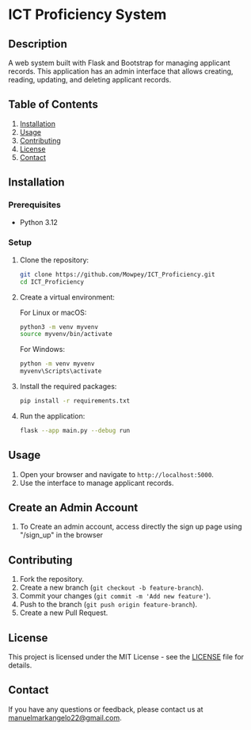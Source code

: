 # ICT Proficiency System

## Description

A web system built with Flask and Bootstrap for managing applicant records. This application has an admin interface that allows creating, reading, updating, and deleting applicant records.

## Table of Contents

1. [Installation](#installation)
2. [Usage](#usage)
3. [Contributing](#contributing)
4. [License](#license)
5. [Contact](#contact)

## Installation

### Prerequisites

- Python 3.12

### Setup

1. Clone the repository:

   ```bash
   git clone https://github.com/Mowpey/ICT_Proficiency.git
   cd ICT_Proficiency
   ```

2. Create a virtual environment:

   For Linux or macOS:

   ```bash
   python3 -m venv myvenv
   source myvenv/bin/activate
   ```

   For Windows:

   ```bash
   python -m venv myvenv
   myvenv\Scripts\activate
   ```

3. Install the required packages:

   ```bash
   pip install -r requirements.txt
   ```

4. Run the application:
   ```bash
   flask --app main.py --debug run
   ```

## Usage

1. Open your browser and navigate to `http://localhost:5000`.
2. Use the interface to manage applicant records.

## Create an Admin Account
1. To Create an admin account, access directly the sign up page using "/sign_up" in the browser

## Contributing

1. Fork the repository.
2. Create a new branch (`git checkout -b feature-branch`).
3. Commit your changes (`git commit -m 'Add new feature'`).
4. Push to the branch (`git push origin feature-branch`).
5. Create a new Pull Request.

## License

This project is licensed under the MIT License - see the [LICENSE](LICENSE) file for details.

## Contact

If you have any questions or feedback, please contact us at [manuelmarkangelo22@gmail.com](mailto:manuelmarkangelo22@gmail.com).
